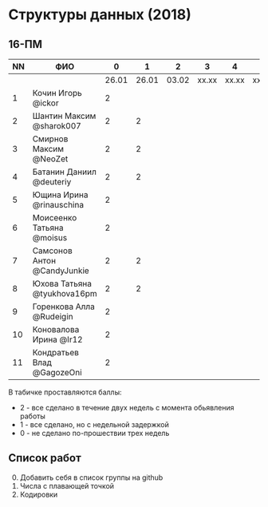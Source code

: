 # Структуры данных (2018)
## 16-ПМ

| NN  | ФИО                         | 0     | 1     | 2     | 3     | 4     | 5     | Exam  |
| --- | --------------------------- | ----- | ----- | ----- | ----- | ----- | ----- | ----- |
|     |                             | 26.01 | 26.01 | 03.02 | xx.xx | xx.xx | xx.xx |       |
| 1   | Кочин Игорь @ickor          | 2     |       |       |       |       |       |       |
| 2   | Шантин Максим @sharok007    | 2     | 2     |       |       |       |       |       |
| 3   | Смирнов Максим @NeoZet      | 2     | 2     |       |       |       |       |       |
| 4   | Батанин Даниил  @deuteriy   | 2     | 2     |       |       |       |       |       |
| 5   | Ющина Ирина  @rinauschina   | 2     |       |       |       |       |       |       |
| 6   | Моисеенко Татьяна @moisus   | 2     |       |       |       |       |       |       |
| 7   | Самсонов Антон @CandyJunkie | 2     | 2     |       |       |       |       |       |
| 8   | Юхова Татьяна @tyukhova16pm | 2     | 2     |       |       |       |       |       |
| 9   | Горенкова Алла  @Rudeigin   | 2     |       |       |       |       |       |       |
| 10  | Коновалова Ирина @Ir12      | 2     |       |       |       |       |       |       |
| 11  | Кондратьев Влад @GagozeOni  | 2     |       |       |       |       |       |       |

В табичке проставляются баллы:
- 2 - все сделано в течение двух недель с момента обьявления работы
- 1 - все сделано, но с недельной задержкой
- 0 - не сделано по-прошествии трех недель

## Список работ
0. Добавить себя в список группы на github
1. Числа с плавающей точкой
2. Кодировки
